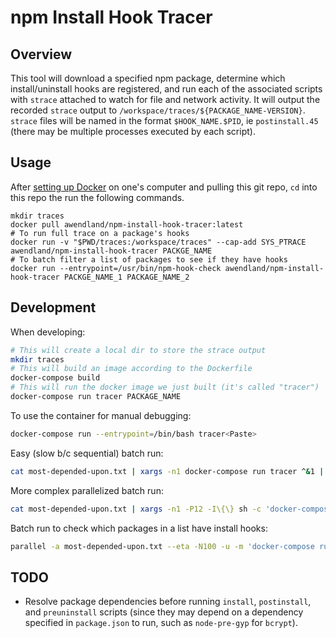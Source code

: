 # npm Install Hook Tracer

## Overview

This tool will download a specified npm package, determine which
install/uninstall hooks are registered, and run each of the associated scripts
with `strace` attached to watch for file and network activity. It will output
the recorded `strace` output to `/workspace/traces/${PACKAGE_NAME-VERSION}`.
`strace` files will be named in the format `$HOOK_NAME.$PID`, ie
`postinstall.45` (there may be multiple processes executed by each script).

## Usage

After [setting up Docker](https://www.docker.com/products/docker-desktop) on
one's computer and pulling this git repo, `cd` into this repo the run the
following commands. 

```[bash]
mkdir traces
docker pull awendland/npm-install-hook-tracer:latest
# To run full trace on a package's hooks
docker run -v "$PWD/traces:/workspace/traces" --cap-add SYS_PTRACE awendland/npm-install-hook-tracer PACKGE_NAME
# To batch filter a list of packages to see if they have hooks
docker run --entrypoint=/usr/bin/npm-hook-check awendland/npm-install-hook-tracer PACKGE_NAME_1 PACKAGE_NAME_2
```

## Development

When developing:

```sh
# This will create a local dir to store the strace output
mkdir traces
# This will build an image according to the Dockerfile
docker-compose build
# This will run the docker image we just built (it's called "tracer")
docker-compose run tracer PACKAGE_NAME
```

To use the container for manual debugging:

```sh
docker-compose run --entrypoint=/bin/bash tracer<Paste>
```

Easy (slow b/c sequential) batch run:

```sh
cat most-depended-upon.txt | xargs -n1 docker-compose run tracer ^&1 | tee most-depended-upon--traced.out
```

More complex parallelized batch run:

```sh
cat most-depended-upon.txt | xargs -n1 -P12 -I\{\} sh -c 'docker-compose run tracer {} 2> stderr/{}--$(date -u +"%Y-%m-%dT%H:%M:%SZ").out'
```

Batch run to check which packages in a list have install hooks:

```sh
parallel -a most-depended-upon.txt --eta -N100 -u -m 'docker-compose run checker -q' > most-depended-upon--with-hooks.txt
```

## TODO

* Resolve package dependencies before running `install`, `postinstall`, and
  `preuninstall` scripts (since they may depend on a dependency specified in
  `package.json` to run, such as `node-pre-gyp` for `bcrypt`).

